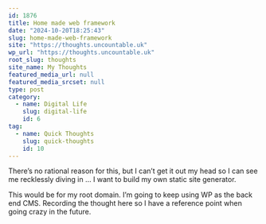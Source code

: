 ```yaml
---
id: 1876
title: Home made web framework
date: "2024-10-20T18:25:43"
slug: home-made-web-framework
site: "https://thoughts.uncountable.uk"
wp_url: "https://thoughts.uncountable.uk"
root_slug: thoughts
site_name: My Thoughts
featured_media_url: null
featured_media_srcset: null
type: post
category:
  - name: Digital Life
    slug: digital-life
    id: 6
tag:
  - name: Quick Thoughts
    slug: quick-thoughts
    id: 10
---
```



<p>There&#8217;s no rational reason for this, but I can&#8217;t get it out my head so I can see me recklessly diving in &#8230; I want to build my own static site generator.</p>



<p>This would be for my root domain.  I&#8217;m going to keep using WP as the back end CMS.  Recording the thought here so I have a reference point when going crazy in the future.</p>
